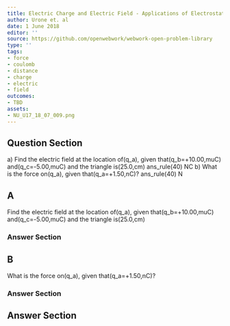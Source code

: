 ```yaml
---
title: Electric Charge and Electric Field - Applications of Electrostatics
author: Urone et. al
date: 1 June 2018
editor: ''
source: https://github.com/openwebwork/webwork-open-problem-library
type: ''
tags:
- force
- coulomb
- distance
- charge
- electric
- field
outcomes:
- TBD
assets:
- NU_U17_18_07_009.png
---
```


## Question Section 

a) Find the electric field at the location of(q_a), given that(q_b=+10.00,muC) and(q_c=-5.00,muC) and the triangle is(25.0,cm)
ans_rule(40) NC
b) What is the force on(q_a), given that(q_a=+1.50,nC)?
ans_rule(40) N
## A
Find the electric field at the location of(q_a), given that(q_b=+10.00,muC) and(q_c=-5.00,muC) and the triangle is(25.0,cm)
### Answer Section
## B
What is the force on(q_a), given that(q_a=+1.50,nC)?
### Answer Section


## Answer Section

